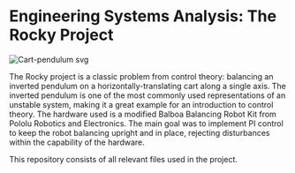 # Engineering Systems Analysis: The Rocky Project

![Cart-pendulum svg](https://github.com/user-attachments/assets/a078e8d1-b158-45d8-81d5-2be5a1ee0ff1)

The Rocky project is a classic problem from control theory: balancing an inverted pendulum on a horizontally-translating cart along a single axis. The inverted pendulum is one of the most commonly used representations of an unstable system, making it a great example for an introduction to control theory. The hardware used is a modified Balboa Balancing Robot Kit from Pololu Robotics and Electronics. The main goal was to implement PI control to keep the robot balancing upright and in place, rejecting disturbances within the capability of the hardware.

This repository consists of all relevant files used in the project.
